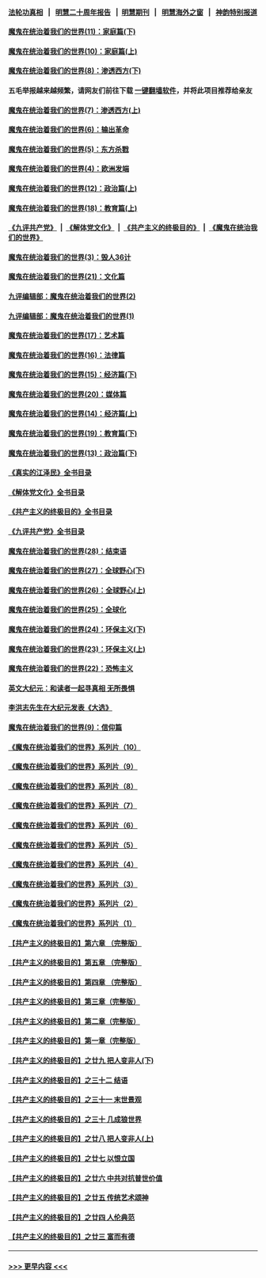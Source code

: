 #### [法轮功真相](https://github.com/gfw-breaker/truth/blob/master/README.md?t=0) &nbsp;&nbsp;|&nbsp;&nbsp; [明慧二十周年报告](https://github.com/gfw-breaker/mh-reports/blob/master/README.md?t=0) &nbsp;&nbsp;|&nbsp;&nbsp;[明慧期刊](https://github.com/gfw-breaker/mh-qikan) &nbsp;&nbsp;|&nbsp;&nbsp; [明慧海外之窗](https://github.com/gfw-breaker/mh-news/blob/master/README.md?t=0) &nbsp;&nbsp;|&nbsp;&nbsp; [神韵特别报道](https://github.com/gfw-breaker/mh-news/blob/master/shenyun.md?t=0)
#### [魔鬼在统治着我们的世界(11)：家庭篇(下)](../pages/nsc422/n10440961.md?t=11221201) 
#### [魔鬼在统治着我们的世界(10)：家庭篇(上)](../pages/nsc422/n10435448.md?t=11221201) 
#### [魔鬼在统治着我们的世界(8)：渗透西方(下)](../pages/nsc422/n10429603.md?t=11221201) 
#### 五毛举报越来越频繁，请网友们前往下载 [一键翻墙软件](https://github.com/gfw-breaker/ssr-accounts)，并将此项目推荐给亲友
#### [魔鬼在统治着我们的世界(7)：渗透西方(上)](../pages/nsc422/n10426013.md?t=11221201) 
#### [魔鬼在统治着我们的世界(6)：输出革命](../pages/nsc422/n10421536.md?t=11221201) 
#### [魔鬼在统治着我们的世界(5)：东方杀戮](../pages/nsc422/n10417707.md?t=11221201) 
#### [魔鬼在统治着我们的世界(4)：欧洲发端](../pages/nsc422/n10414890.md?t=11221201) 
#### [魔鬼在统治着我们的世界(12)：政治篇(上)](../pages/nsc422/n10444576.md?t=11221201) 
#### [魔鬼在统治着我们的世界(18)：教育篇(上)](../pages/nsc422/n10526970.md?t=11221201) 
#### [《九评共产党》](https://github.com/begood0513/9ping.md/blob/master/README.md) &nbsp;|&nbsp; [《解体党文化》](../../../../jtdwh.md/blob/master/README.md)  &nbsp;|&nbsp; [《共产主义的终极目的》](../../../../gczydzjmd.md/blob/master/README.md) &nbsp;|&nbsp; [《魔鬼在统治我们的世界》](../../../../mgztzwmdsj.md/blob/master/README.md) 
#### [魔鬼在统治着我们的世界(3)：毁人36计](../pages/nsc422/n10411583.md?t=11221201) 
#### [魔鬼在统治着我们的世界(21)：文化篇](../pages/nsc422/n10597706.md?t=11221201) 
#### [九评编辑部：魔鬼在统治着我们的世界(2)](../pages/nsc422/n10410036.md?t=11221201) 
#### [九评编辑部：魔鬼在统治着我们的世界(1)](../pages/nsc422/n10406825.md?t=11221201) 
#### [魔鬼在统治着我们的世界(17)：艺术篇](../pages/nsc422/n10499093.md?t=11221201) 
#### [魔鬼在统治着我们的世界(16)：法律篇](../pages/nsc422/n10485969.md?t=11221201) 
#### [魔鬼在统治着我们的世界(15)：经济篇(下)](../pages/nsc422/n10469975.md?t=11221201) 
#### [魔鬼在统治着我们的世界(20)：媒体篇](../pages/nsc422/n10586579.md?t=11221201) 
#### [魔鬼在统治着我们的世界(14)：经济篇(上)](../pages/nsc422/n10457370.md?t=11221201) 
#### [魔鬼在统治着我们的世界(19)：教育篇(下)](../pages/nsc422/n10564808.md?t=11221201) 
#### [魔鬼在统治着我们的世界(13)：政治篇(下)](../pages/nsc422/n10448270.md?t=11221201) 
#### [《真实的江泽民》全书目录](../pages/nsc422/n13721399.md?t=11221201) 
#### [《解体党文化》全书目录](../pages/nsc422/n13721157.md?t=11221201) 
#### [《共产主义的终极目的》全书目录](../pages/nsc422/n13721048.md?t=11221201) 
#### [《九评共产党》全书目录](../pages/nsc422/n13708085.md?t=11221201) 
#### [魔鬼在统治着我们的世界(28)：结束语](../pages/nsc422/n10936246.md?t=11221201) 
#### [魔鬼在统治着我们的世界(27)：全球野心(下)](../pages/nsc422/n10928319.md?t=11221201) 
#### [魔鬼在统治着我们的世界(26)：全球野心(上)](../pages/nsc422/n10900318.md?t=11221201) 
#### [魔鬼在统治着我们的世界(25)：全球化](../pages/nsc422/n10788205.md?t=11221201) 
#### [魔鬼在统治着我们的世界(24)：环保主义(下)](../pages/nsc422/n10695307.md?t=11221201) 
#### [魔鬼在统治着我们的世界(23)：环保主义(上)](../pages/nsc422/n10688613.md?t=11221201) 
#### [魔鬼在统治着我们的世界(22)：恐怖主义](../pages/nsc422/n10614727.md?t=11221201) 
#### [英文大纪元：和读者一起寻真相 无所畏惧](../pages/nsc422/n12542027.md?t=11221201) 
#### [李洪志先生在大纪元发表《大选》](../pages/nsc422/n12534746.md?t=11221201) 
#### [魔鬼在统治着我们的世界(9)：信仰篇](../pages/nsc422/n10432159.md?t=11221201) 
#### [《魔鬼在统治着我们的世界》系列片（10）](../pages/nsc422/n12292670.md?t=11221201) 
#### [《魔鬼在统治着我们的世界》系列片（9）](../pages/nsc422/n12290859.md?t=11221201) 
#### [《魔鬼在统治着我们的世界》系列片（8）](../pages/nsc422/n12287445.md?t=11221201) 
#### [《魔鬼在统治着我们的世界》系列片（7）](../pages/nsc422/n12283425.md?t=11221201) 
#### [《魔鬼在统治着我们的世界》系列片（6）](../pages/nsc422/n12282314.md?t=11221201) 
#### [《魔鬼在统治着我们的世界》系列片（5）](../pages/nsc422/n12281419.md?t=11221201) 
#### [《魔鬼在统治着我们的世界》系列片（4）](../pages/nsc422/n12274024.md?t=11221201) 
#### [《魔鬼在统治着我们的世界》系列片（3）](../pages/nsc422/n12271322.md?t=11221201) 
#### [《魔鬼在统治着我们的世界》系列片（2）](../pages/nsc422/n12269049.md?t=11221201) 
#### [《魔鬼在统治着我们的世界》系列片（1）](../pages/nsc422/n12267575.md?t=11221201) 
#### [【共产主义的终极目的】第六章 （完整版）](../pages/nsc422/n11428913.md?t=11221201) 
#### [【共产主义的终极目的】第五章 （完整版）](../pages/nsc422/n11428912.md?t=11221201) 
#### [【共产主义的终极目的】第四章 （完整版）](../pages/nsc422/n11428907.md?t=11221201) 
#### [【共产主义的终极目的】第三章（完整版）](../pages/nsc422/n11428848.md?t=11221201) 
#### [【共产主义的终极目的】第二章（完整版）](../pages/nsc422/n11428831.md?t=11221201) 
#### [【共产主义的终极目的】第一章（完整版）](../pages/nsc422/n11417651.md?t=11221201) 
#### [【共产主义的终极目的】之廿九 把人变非人(下)](../pages/nsc422/n11344140.md?t=11221201) 
#### [【共产主义的终极目的】之三十二 结语](../pages/nsc422/n11360535.md?t=11221201) 
#### [【共产主义的终极目的】之三十一 末世景观](../pages/nsc422/n11351129.md?t=11221201) 
#### [【共产主义的终极目的】之三十 几成狼世界](../pages/nsc422/n11348280.md?t=11221201) 
#### [【共产主义的终极目的】之廿八 把人变非人(上)](../pages/nsc422/n11340492.md?t=11221201) 
#### [【共产主义的终极目的】之廿七 以恨立国](../pages/nsc422/n11336944.md?t=11221201) 
#### [【共产主义的终极目的】之廿六 中共对抗普世价值](../pages/nsc422/n11324785.md?t=11221201) 
#### [【共产主义的终极目的】之廿五 传统艺术颂神](../pages/nsc422/n11296396.md?t=11221201) 
#### [【共产主义的终极目的】之廿四 人伦典范](../pages/nsc422/n11296397.md?t=11221201) 
#### [【共产主义的终极目的】之廿三 富而有德](../pages/nsc422/n11283598.md?t=11221201) 

----
#### [ >>> 更早内容 <<< ](../indexes/nsc422-earlier.md)
